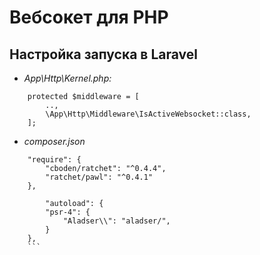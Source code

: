 # Вебсокет для PHP

## Настройка запуска в Laravel

+ *App\Http\Kernel.php:*

``` 
    protected $middleware = [
        ..,
        \App\Http\Middleware\IsActiveWebsocket::class,
    ];
```
+ *composer.json*

```
    "require": {
        "cboden/ratchet": "^0.4.4",
        "ratchet/pawl": "^0.4.1"
    },

        "autoload": {
        "psr-4": {
            "Aladser\\": "aladser/",
        }
    },
    ```